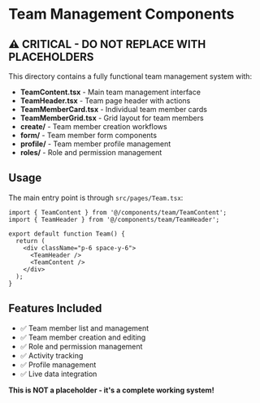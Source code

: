 
# Team Management Components

## ⚠️ CRITICAL - DO NOT REPLACE WITH PLACEHOLDERS

This directory contains a fully functional team management system with:

- **TeamContent.tsx** - Main team management interface
- **TeamHeader.tsx** - Team page header with actions
- **TeamMemberCard.tsx** - Individual team member cards
- **TeamMemberGrid.tsx** - Grid layout for team members
- **create/** - Team member creation workflows
- **form/** - Team member form components
- **profile/** - Team member profile management
- **roles/** - Role and permission management

## Usage

The main entry point is through `src/pages/Team.tsx`:

```tsx
import { TeamContent } from '@/components/team/TeamContent';
import { TeamHeader } from '@/components/team/TeamHeader';

export default function Team() {
  return (
    <div className="p-6 space-y-6">
      <TeamHeader />
      <TeamContent />
    </div>
  );
}
```

## Features Included

- ✅ Team member list and management
- ✅ Team member creation and editing
- ✅ Role and permission management
- ✅ Activity tracking
- ✅ Profile management
- ✅ Live data integration

**This is NOT a placeholder - it's a complete working system!**
